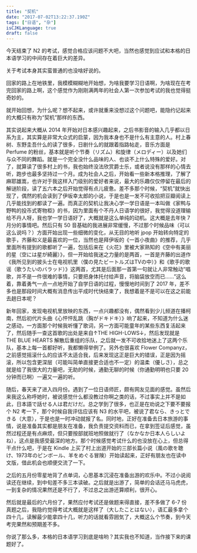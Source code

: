 ```yaml
---
title: "契机"
date: "2017-07-02T13:22:37.190Z"
tags: ["日语", "杂"]
isCJKLanguage: true
draft: false
---
```


今天结束了 N2 的考试，感觉合格应该问题不大吧，当然也感觉到应试和本格的日本语学习的中间存在着巨大的差异。

关于考试本身其实蛮普通的也没啥好说的。

回家的路上在地铁里，我模模糊糊地开始想，为啥我要学习日语啊，为啥现在在考完回家的路上啊，这个感觉作为刚刚满两年的社会人第一次参加考试的我也觉得挺奇妙的。

就开始回想，为什么呢？想不起来，或许就重来没想过这个问题吧，能隐约记起来的大概只有称为“契机”那样的东西。

其实说起来大概从 2014 年开始对日本感兴趣起来，之后书影音的输入几乎都以日系为主，其实算是非常大众式的启蒙，因为我本身也不是什么有主意的人。村上春树、东野圭吾什么的读了很多，日剧什么的就跟着指路帖走，音乐方面是 Perfume 的粉丝，基本就是听个节奏（リズム）和旋律（メロディー）以及她们与众不同的舞蹈。就是一个完全没什么品味的人、也谈不上什么特殊的爱好。对了，就算读了很多村上的书，我也始终没法欣赏爵士乐，或者说没有那样的心情去听，跑步也最多坚持过一个月。成为社会人之后，开始看一些新本格推理，了解了麻耶雄嵩，也许对于我这样入门级别的爱好者来说，最大的乐趣仅仅停留在最后的解谜阶段，读了五六本之后开始觉得有点儿疲惫。差不多那个时候，“契机”就快出现了，偶然的机会读到了伊坂幸太郎的小说，于是也是一发不可收拾把豆瓣阅读上几乎能找到的都读了一遍。而真正的契机让我决心学一学日语是一本叫做《家鸭与野鸭的投币式寄物柜》的书，因为里面有个不丹人日语学的很好，我觉得没道理输给不丹人呀，我也学一学日语好了，大概就是这么单纯的动机。这大概是去年快 7 月分的事情吧。然后只有 50 音基础的我进展非常缓慢，不过那个时候品味（可以这么说吗？）方面开始出现一些细微的变化，从无目的地听 jpop 开始转向特定的歌手，齐藤和义是最喜欢的一位，当然也是拜伊坂的《一首小夜曲》的推荐，几乎里面所有提到的歌都听了一遍，包括后来在《火花》里被大家熟知的《空中有美丽的星（空には星が綺麗）》，但一开始给我迷之力量的是两首，一首是齐藤的出道作《我所见到的披头士在电视机里（僕の見たビートルズはTVの中）》和《歌手的歌谣（歌うたいのバラッド）》这两首，尤其是后面那一首第一句就让人非常触动“唱歌，并不是一件很难的事情，只要把身体托付给声音，将脑袋放空而已……”这么着，靠着勇气一点一点地开始了自学日语的过程，慢慢地时间到了 2017 年，差不多也是那段时间大概有消息传出平成时代快结束了，我想着是不是可以在这之前能去趟日本呢？

新年回家，发现电视机里放映的东西，一点兴趣都没有，偶然看到少儿频道在播柯南，然后初代片头曲《心怦怦乱跳（胸がドキドキ）》响了起来，不知道为什么迷之感动，一方面那个时候我听懂了歌词，另一方面可能童年的某些东西复活起来了，然后随手一查这首歌的出处是来自↑THE HIGH-LOWS↓，然后发现就是 THE BLUE HEARTS 解散后重组的乐队，之后就一发不可收拾地迷上了这两个乐队，基本上每一首都好听，我都懒得举例了。另外也很喜欢 Flower Companyz，之前感觉摇滚什么的应该不太适合我，后来发现这正是巨大的错误，正是因为摇滚，所以包含更深层（可能叫简单直接更合适也不一定）的温柔（優しさ），总之就是给了我很大的力量吧，无助的时候，通勤无聊的时候（你通勤明明也只要 20 分钟而已啊）一遍又一遍的听。

随后，春天来了进入四月份。遇到了一位日语师匠，颇有网友见面的感觉。虽然后来我这么称呼她时，被说感觉什么都没教过你啊之类的话，不过事实上并不是如此，日本語で話せる人は君だけだ。总之学到了很多，也正是在劝说之下要不要报个 N2 考一下，那个时候自我评估应该有 N3 的水平吧，被说了君なら、きっとできる（大意），于是也是一时冲动就报了名。同时地，正好在准备去日本旅游的事情，说是准备其实都是朋友在准备，我负责提交资料而已，在拿到签证后感觉，虽然过程还是有点麻烦，但只要按部就班地照做就行了（なかなか日本人らしいよね），这点是我感受最深的地方。那个时候感觉考试什么的也没放在心上，但总得干点什么吧，于是在 Kindle 上买了村上出道开始的三部长篇小说（風の歌を聴け、1973年のピンボール、羊をめぐる冒険）开始读起来，正好有朋友也在读中文版，借此机会也顺便交流了一下。

之后的五月份零星地背了点单词，心思基本沉浸在准备出游的欢乐中。不过小说阅读还在继续，到中旬差不多三本读破。之后就是出游了，简单的会话还马马虎虎，一到复杂的情况果然还是不行了，不过总之出游还算顺利，很开心。

然后就是最后的六月份了，果然应付考试还是做题来得直接，差不多做了 6-7 份真题之后，我隐约觉得考试大概就是这样了（大したことはない），语汇最多拿个四十几，读解最少能拿四十几，听力的话就看雰囲気了，大概这么个节奏，到今天考完果然和预期差不多。

你说了那么多，本格的日本语学习到底是啥哟？其实我也不知道，当作接下来的课题好了。
